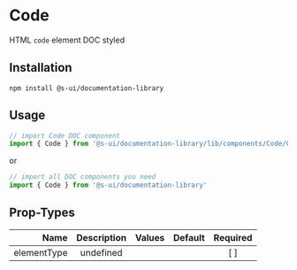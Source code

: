 # Code
HTML `code` element DOC styled

## Installation
`npm install @s-ui/documentation-library`

## Usage

```js
// import Code DOC component
import { Code } from '@s-ui/documentation-library/lib/components/Code/Code.js'
```

or

```js
// import all DOC components you need
import { Code } from '@s-ui/documentation-library'
```

## Prop-Types

| Name | Description | Values  | Default | Required |
| ---: |:---:| ---:| ---: |:---: |
| elementType | undefined | | |  [ ]  |
